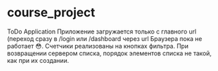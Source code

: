 # course_project
ToDo Application
Приложение загружается только c главного url (переход сразу в /login или /dashboard через url Браузера пока не работает :flushed:.
Счетчики реализованы на кнопках фильтра.
При возвращении сервером списка, порядок элементов списка не такой, как при их создании.
